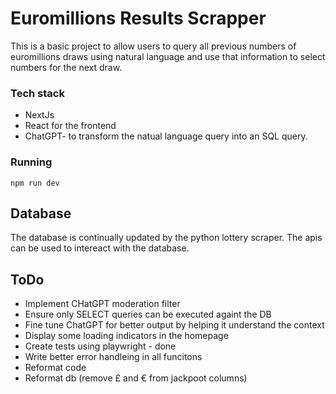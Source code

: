 # Euromillions Results Scrapper
This is a basic project to allow users to query all previous numbers of euromillions draws using natural language and use that information to select numbers for the next draw.


### Tech stack
* NextJs
* React for the frontend
* ChatGPT- to transform the natual language query into an SQL query.


### Running
`npm run dev`


## Database
The database is continually updated by the python lottery scraper.
The apis can be used to intereact with the database.


## ToDo

* Implement CHatGPT moderation filter
* Ensure only SELECT queries can be executed againt the DB
* Fine tune ChatGPT for better output by helping it understand the context
* Display some loading indicators in the homepage
* Create tests using playwright - done 
* Write better error handleing in all funcitons
* Reformat code
* Reformat db (remove £ and € from jackpoot columns)
